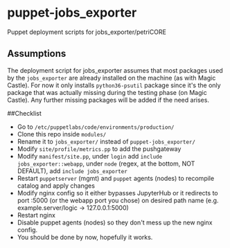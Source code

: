# puppet-jobs_exporter
Puppet deployment scripts for jobs_exporter/petriCORE

## Assumptions
The deployment script for jobs_exporter assumes that most packages used by the `jobs_exporter` are already installed on the machine (as with Magic Castle). For now 
it only installs `python36-psutil` package since it's the only package that was actually missing during the testing phase (on Magic Castle). Any further missing packages
will be added if the need arises.


##Checklist
- Go to `/etc/puppetlabs/code/environments/production/`
- Clone this repo inside `modules/`
- Rename it to `jobs_exporter/` instead of `puppet-jobs_exporter/`
- Modify `site/profile/metrics.pp` to add the pushgateway
- Modify `manifest/site.pp`, under `login` add `include jobs_exporter::webapp`, under `node` (regex, at the bottom, NOT DEFAULT), add `include jobs_exporter`
- Restart `puppetserver` (mgmt) and `puppet` agents (nodes) to recompile catalog and apply changes
- Modify nginx config so it either bypasses JupyterHub or it redirects to port :5000 (or the webapp port you chose) on desired path name (e.g. example.server/logic -> 127.0.0.1:5000)
- Restart nginx
- Disable puppet agents (nodes) so they don't mess up the new nginx config.
- You should be done by now, hopefully it works.
